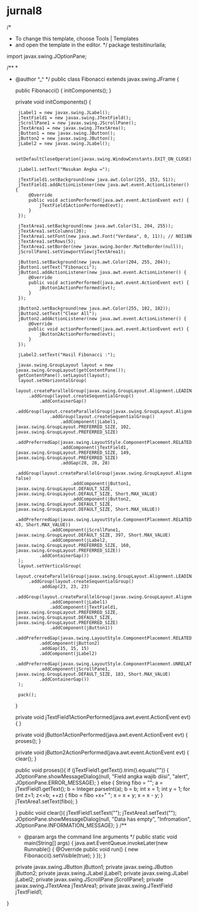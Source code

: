 jurnal8
=======

/*
 * To change this template, choose Tools | Templates
 * and open the template in the editor.
 */
package testsitinurlaila;

import javax.swing.JOptionPane;

/**
 *
 * @author ^_^
 */
public class Fibonacci extends javax.swing.JFrame {
    
    public Fibonacci() {
        initComponents();
    }  
    
    private void initComponents() {

        jLabel1 = new javax.swing.JLabel();
        jTextField1 = new javax.swing.JTextField();
        jScrollPane1 = new javax.swing.JScrollPane();
        jTextArea1 = new javax.swing.JTextArea();
        jButton1 = new javax.swing.JButton();
        jButton2 = new javax.swing.JButton();
        jLabel2 = new javax.swing.JLabel();

        setDefaultCloseOperation(javax.swing.WindowConstants.EXIT_ON_CLOSE);

        jLabel1.setText("Masukan Angka =");

        jTextField1.setBackground(new java.awt.Color(255, 153, 51));
        jTextField1.addActionListener(new java.awt.event.ActionListener() {
            @Override
            public void actionPerformed(java.awt.event.ActionEvent evt) {
                jTextField1ActionPerformed(evt);
            }
        });

        jTextArea1.setBackground(new java.awt.Color(51, 204, 255));
        jTextArea1.setColumns(20);
        jTextArea1.setFont(new java.awt.Font("Verdana", 0, 11)); // NOI18N
        jTextArea1.setRows(5);
        jTextArea1.setBorder(new javax.swing.border.MatteBorder(null));
        jScrollPane1.setViewportView(jTextArea1);

        jButton1.setBackground(new java.awt.Color(204, 255, 204));
        jButton1.setText("Fibonacci");
        jButton1.addActionListener(new java.awt.event.ActionListener() {
            @Override
            public void actionPerformed(java.awt.event.ActionEvent evt) {
                jButton1ActionPerformed(evt);
            }
        });

        jButton2.setBackground(new java.awt.Color(255, 102, 102));
        jButton2.setText("Clear All");
        jButton2.addActionListener(new java.awt.event.ActionListener() {
            @Override
            public void actionPerformed(java.awt.event.ActionEvent evt) {
                jButton2ActionPerformed(evt);
            }
        });

        jLabel2.setText("Hasil Fibonacci :");

        javax.swing.GroupLayout layout = new javax.swing.GroupLayout(getContentPane());
        getContentPane().setLayout(layout);
        layout.setHorizontalGroup(
            layout.createParallelGroup(javax.swing.GroupLayout.Alignment.LEADING)
            .addGroup(layout.createSequentialGroup()
                .addContainerGap()
                .addGroup(layout.createParallelGroup(javax.swing.GroupLayout.Alignment.LEADING)
                    .addGroup(layout.createSequentialGroup()
                        .addComponent(jLabel1, javax.swing.GroupLayout.PREFERRED_SIZE, 102, javax.swing.GroupLayout.PREFERRED_SIZE)
                        .addPreferredGap(javax.swing.LayoutStyle.ComponentPlacement.RELATED)
                        .addComponent(jTextField1, javax.swing.GroupLayout.PREFERRED_SIZE, 149, javax.swing.GroupLayout.PREFERRED_SIZE)
                        .addGap(28, 28, 28)
                        .addGroup(layout.createParallelGroup(javax.swing.GroupLayout.Alignment.TRAILING, false)
                            .addComponent(jButton1, javax.swing.GroupLayout.DEFAULT_SIZE, javax.swing.GroupLayout.DEFAULT_SIZE, Short.MAX_VALUE)
                            .addComponent(jButton2, javax.swing.GroupLayout.DEFAULT_SIZE, javax.swing.GroupLayout.DEFAULT_SIZE, Short.MAX_VALUE))
                        .addPreferredGap(javax.swing.LayoutStyle.ComponentPlacement.RELATED, 43, Short.MAX_VALUE))
                    .addComponent(jScrollPane1, javax.swing.GroupLayout.DEFAULT_SIZE, 397, Short.MAX_VALUE)
                    .addComponent(jLabel2, javax.swing.GroupLayout.PREFERRED_SIZE, 160, javax.swing.GroupLayout.PREFERRED_SIZE))
                .addContainerGap())
        );
        layout.setVerticalGroup(
            layout.createParallelGroup(javax.swing.GroupLayout.Alignment.LEADING)
            .addGroup(layout.createSequentialGroup()
                .addGap(23, 23, 23)
                .addGroup(layout.createParallelGroup(javax.swing.GroupLayout.Alignment.BASELINE)
                    .addComponent(jLabel1)
                    .addComponent(jTextField1, javax.swing.GroupLayout.PREFERRED_SIZE, javax.swing.GroupLayout.DEFAULT_SIZE, javax.swing.GroupLayout.PREFERRED_SIZE)
                    .addComponent(jButton1))
                .addPreferredGap(javax.swing.LayoutStyle.ComponentPlacement.RELATED)
                .addComponent(jButton2)
                .addGap(15, 15, 15)
                .addComponent(jLabel2)
                .addPreferredGap(javax.swing.LayoutStyle.ComponentPlacement.UNRELATED)
                .addComponent(jScrollPane1, javax.swing.GroupLayout.DEFAULT_SIZE, 183, Short.MAX_VALUE)
                .addContainerGap())
        );

        pack();
    }

    private void jTextField1ActionPerformed(java.awt.event.ActionEvent evt) {
    }

    private void jButton1ActionPerformed(java.awt.event.ActionEvent evt) {
        proses();
    }

    private void jButton2ActionPerformed(java.awt.event.ActionEvent evt) {
        clear();
    }


    public void proses(){
        if (jTextField1.getText().trim().equals(""))
        {
            JOptionPane.showMessageDialog(null, "Field angka wajib diisi", "alert", JOptionPane.ERROR_MESSAGE);
        }
        else
        {
        String fibo = "";
        a = jTextField1.getText();
        b = Integer.parseInt(a);
        b = b;
        int x = 1;
        int y = 1;
        for (int z=1; z<=b; ++z) {
            fibo = fibo +x+" ";
            x = x + y;
            x = x - y;
            }
        jTextArea1.setText(fibo);
        }
       
    }
    public void clear(){
        jTextField1.setText("");
        jTextArea1.setText("");
        JOptionPane.showMessageDialog(null, "Data has empty", "Infromation", JOptionPane.INFORMATION_MESSAGE);
    }
    /**
    * @param args the command line arguments
    */
    public static void main(String[] args) {
        java.awt.EventQueue.invokeLater(new Runnable() {
            @Override
            public void run() {
                new Fibonacci().setVisible(true);
            }
        });
    }
    
    private javax.swing.JButton jButton1;
    private javax.swing.JButton jButton2;
    private javax.swing.JLabel jLabel1;
    private javax.swing.JLabel jLabel2;
    private javax.swing.JScrollPane jScrollPane1;
    private javax.swing.JTextArea jTextArea1;
    private javax.swing.JTextField jTextField1;

}
